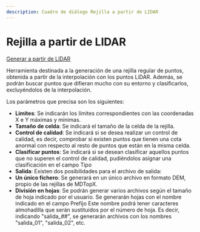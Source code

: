 ```yaml
---
description: Cuadro de diálogo Rejilla a partir de LIDAR
---
```


# Rejilla a partir de LIDAR

[Generar a partir de LIDAR](../../fichas-de-herramientas/untitled-252/untitled-259.md)

Herramienta destinada a la generación de una rejilla regular de puntos, obtenida a partir de la interpolación con los puntos LiDAR. Además, se podrán buscar puntos que difieran mucho con su entorno y clasificarlos, excluyéndolos de la interpolación.

Los parámetros que precisa son los siguientes:

* **Limites**: Se indicarán los límites correspondientes con las coordenadas X e Y máximas y mínimas.
* **Tamaño de celda**: Se indicará el tamaño de la celda de la rejilla.
* **Control de calidad**: Se indicará si se desea realizar un control de calidad, es decir, comprobar si existen puntos que tienen una cota anormal con respecto al resto de puntos que están en la misma celda.
* **Clasificar puntos**: Se indicará si se desean clasificar aquellos puntos que no superen el control de calidad, pudiéndolos asignar una clasificación en el campo Tipo
* **Salida**: Existen dos posibilidades para el archivo de salida:
* **Un único fichero**: Se generará en un único archivo en formato DEM, propio de las rejillas de MDTopX.
* **División en hojas**: Se podrán generar varios archivos según el tamaño de hoja indicado por el usuario. Se generarán hojas con el nombre indicado en el campo Prefijo Este nombre podrá tener caracteres almohadilla que serán sustituidos por el número de hoja. Es decir, indicando "salida\_\#\#", se generarán archivos con los nombres "salida\_01", "salida\_02", etc.

